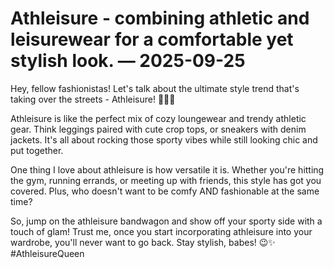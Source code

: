 # Athleisure - combining athletic and leisurewear for a comfortable yet stylish look. — 2025-09-25

Hey, fellow fashionistas! Let's talk about the ultimate style trend that's taking over the streets - Athleisure! 🏃‍♀️💅

Athleisure is like the perfect mix of cozy loungewear and trendy athletic gear. Think leggings paired with cute crop tops, or sneakers with denim jackets. It's all about rocking those sporty vibes while still looking chic and put together.

One thing I love about athleisure is how versatile it is. Whether you're hitting the gym, running errands, or meeting up with friends, this style has got you covered. Plus, who doesn't want to be comfy AND fashionable at the same time?

So, jump on the athleisure bandwagon and show off your sporty side with a touch of glam! Trust me, once you start incorporating athleisure into your wardrobe, you'll never want to go back. Stay stylish, babes! 😉✨ #AthleisureQueen